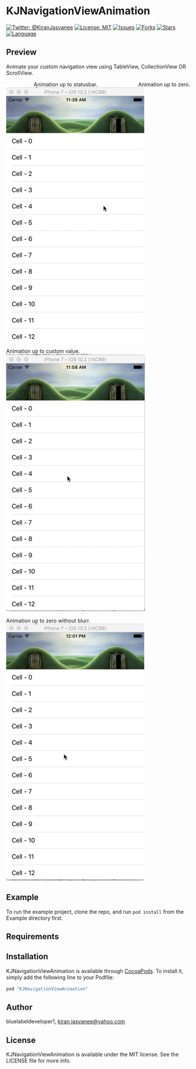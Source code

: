 # KJNavigationViewAnimation

[![Twitter: @KiranJasvanee](https://img.shields.io/badge/contact-@kiranjasvanee-blue.svg?style=flat)](https://twitter.com/Kiranjasvanee)
[![License: MIT](https://img.shields.io/badge/license-MIT-blue.svg?style=flat)](https://github.com/KiranJasvanee/KJNavigationViewAnimation/blob/master/LICENSE)
[![Issues](https://img.shields.io/github/issues/KiranJasvanee/KJNavigationViewAnimation.svg)](https://github.com/KiranJasvanee/KJNavigationViewAnimation/issues)
[![Forks](https://img.shields.io/github/forks/KiranJasvanee/KJNavigationViewAnimation.svg)](https://github.com/KiranJasvanee/KJNavigationViewAnimation)
[![Stars](https://img.shields.io/github/stars/KiranJasvanee/KJNavigationViewAnimation.svg)](https://github.com/KiranJasvanee/KJNavigationViewAnimation)
[![Language](https://img.shields.io/badge/Language-Swift-yellow.svg)](https://github.com/KiranJasvanee/KJNavigationViewAnimation)

## Preview
Animate your custom navigation view using TableView, CollectionView OR ScrollView.

&nbsp;&nbsp;&nbsp;&nbsp;&nbsp;&nbsp;&nbsp;&nbsp;&nbsp;&nbsp;&nbsp;&nbsp;&nbsp;&nbsp;&nbsp;&nbsp;&nbsp;&nbsp; Animation up to statusbar. &nbsp;&nbsp;&nbsp;&nbsp;&nbsp;&nbsp;&nbsp;&nbsp;&nbsp;&nbsp;&nbsp;&nbsp;&nbsp;&nbsp;&nbsp;&nbsp;&nbsp;&nbsp;&nbsp;&nbsp;&nbsp;&nbsp;&nbsp;&nbsp;&nbsp;&nbsp; Animation up to zero.  
![KJNavigationViewAnimation](Gifs/Animate_Upto_Statusbar.gif)

Animation up to custom value.  
![KJNavigationViewAnimation](Gifs/Animate_Upto_Custom.gif)

Animation up to zero without blurr.  
![KJNavigationViewAnimation](Gifs/Animate_WithoutBlurr_Upto_Statusbar.gif)

## Example

To run the example project, clone the repo, and run `pod install` from the Example directory first.

## Requirements

## Installation

KJNavigationViewAnimation is available through [CocoaPods](http://cocoapods.org). To install
it, simply add the following line to your Podfile:

```ruby
pod "KJNavigationViewAnimation"
```

## Author

bluelabeldeveloper1, kiran.jasvanee@yahoo.com

## License

KJNavigationViewAnimation is available under the MIT license. See the LICENSE file for more info.
